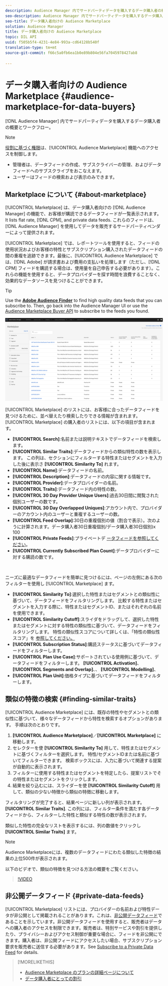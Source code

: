 ```yaml
---
description: Audience Manager 内でサードパーティデータを購入するデータ購入者の概要とワークフロー
seo-description: Audience Manager 内でサードパーティデータを購入するデータ購入者の概要とワークフロー
seo-title: データ購入者向けの Audience Marketplace
solution: Audience Manager
title: データ購入者向けの Audience Marketplace
topic: DIL API
uuid: f505b5f4-4231-4e84-993a-cd64128b540f
translation-type: tm+mt
source-git-commit: f66c5a0fb6ea1b0e89b804e56fa7045978427ab8

---
```



# データ購入者向けの Audience Marketplace {#audience-marketplace-for-data-buyers}

[!DNL Audience Manager] 内でサードパーティデータを購入するデータ購入者の概要とワークフロー。

>[!NOTE]
>[役割に基づく権限](../../../reporting/reports-dashboard.md)は、[!UICONTROL Audience Marketplace] 機能へのアクセスを制御します。
>
>* 管理者は、データフィードの作成、サブスクライバーの管理、およびデータフィードへのサブスクライブをおこなえます。
>* ユーザーはフィードの検索および表示のみできます。


## Marketplace について {#about-marketplace}

<!-- c_marketplace_about.xml -->

[!UICONTROL Marketplace] は、データ購入者向けの [!DNL Audience Manager] の機能で、お客様が購読できるデータフィードが一覧表示されます。It lists flat rate, [!DNL CPM], and private data feeds. これらのフィードは、[!DNL Audience Manager] を使用してデータを販売するサードパーティベンダーによって提供されます。

[!UICONTROL Marketplace] では、レポートツールを使用すると、フィードの使用状況およびお客様の特性とサブスクリプション購入されたデータフィードの間の重複を追跡できます。最後に、[!UICONTROL Audience Marketplace] では、[!DNL Adobe] が請求書および費用の支払いを処理します（ただし、[!DNL CPM] フィードを購読する場合は、使用量を自己申告する必要があります）。これらの機能を使用すると、データプロバイダーを探す時間を浪費することなく、効果的なデータソースを見つけることができます。

>[!TIP]
>
>Use the **[Adobe Audience Finder](https://www.adobe-audience-finder.com/)** to find high quality data feeds that you can subscribe to. Then, go back into the Audience Manager UI or use the [Audience Marketplace Buyer API](https://bank.demdex.com/portal/swagger/index.html#/Audience_Marketplace_Buyer_API) to subscribe to the feeds you found.

![buyer-marketplace-overview](assets/buyer-marketplace-overview.png)

[!UICONTROL Marketplace] のリストには、お客様に合ったデータフィードを見つけるために、並べ替えたり検索したりできる情報が含まれます。[!UICONTROL Marketplace] の購入者のリストには、以下の項目が含まれます。

* **[!UICONTROL Search]**:名前または説明テキストでデータフィードを検索します。
* **[!UICONTROL Similar Traits]**:データフィードからの類似特性の数を表示します。 この列は、セクションにフィルターする特性またはセグメントを入力した後に表示さ **[!UICONTROL Similarity To]** れます。
* **[!UICONTROL Name]**:データフィードの名前。
* **[!UICONTROL Description]**:データフィードの内容に関する情報です。
* **[!UICONTROL Provider]**:データプロバイダーの名前。
* **[!UICONTROL Traits]**:データフィード内の特性の数。
* **[!UICONTROL 30 Day Provider Unique Users]**:過去30日間に閲覧された個別ユーザーの数です。
* **[!UICONTROL 30 Day Overlapped Uniques]**:アカウント内で、プロバイダーのアカウント内のユーザーと重複するユーザーの数。
* **[!UICONTROL Feed Overlap]**:30日の重複個別の値（割合で表示）。次のように計算されます。データ購入者30日重複個別/データ購入者30日個別)x 100
* **[!UICONTROL Private Feeds]**:プライベートデ [ータフィードを参照してください](../../../features/audience-marketplace/marketplace-private-feeds.md)。
* **[!UICONTROL Currently Subscribed Plan Count]**:データプロバイダーに対する購読の数です。

 

ニーズに最適なデータフィードを簡単に見つけるには、ページの左側にある次のフィルターを使用し [!UICONTROL Marketplace] ます。

* **[!UICONTROL Similarity To]**:選択した特性またはセグメントとの類似性に基づいて、データフィードをフィルタリングします。 比較する特性またはセグメントを入力する際に、特性またはセグメントID、またはそれぞれの名前を使用できます。
* **[!UICONTROL Similarity Cutoff]**:スライダをドラッグして、選択した特性またはセグメントに対する特性の類似性に基づいて、データフィードをフィルタリングします。 特性の類似性スコアについて詳しくは、「特性の類似性スコア」を [参照してください。](../../segments/trait-recommendations.md#trait-similarity-score)
* **[!UICONTROL Subscription Status]**:購読ステータスに基づいてデータフィードをフィルターします。
* **[!UICONTROL Plan Use Case]**:サポートされている使用例に基づいて、データフィードをフィルターします。 **[!UICONTROL Activation]**、 **[!UICONTROL Segments and Overlap]**、、 **[!UICONTROL Modelling]**、
* **[!UICONTROL Plan Unit]**:価格タイプに基づいてデータフィードをフィルターします。

## 類似の特徴の検索 {#finding-similar-traits}

[!UICONTROL Audience Marketplace] には、既存の特性やセグメントとの類似性に基づいて、様々なデータフィードから特性を検索するオプションがあります。 手順は次のとおりです。

1. **[!UICONTROL Audience Marketplace]**／**[!UICONTROL Marketplace]** に移動します。
2. セレクターを使 **[!UICONTROL Similarity To]** 用して、特性またはセグメントに基づくフィルターを選択します。 特性/セグメントIDまたは名前に基づいてフィルターできます。 検索ボックスには、入力に基づいて関連する提案が自動的に表示されます。
3. フィルターに使用する特性またはセグメントを特定したら、提案リストでその特性またはセグメントをクリックします。
4. 結果を絞り込むには、スライダーを使 **[!UICONTROL Similarity Cutoff]** 用して、類似の少ない特徴から類似の特徴に移動します。

フィルタリングが完了すると、結果ページに新しい列が表示されます。 **[!UICONTROL Similar Traits]**. この列には、フィルター条件を満たす各データフィードから、フィルターした特性と類似する特性の数が表示されます。

類似した特性の完全なリストを表示するには、列の数値をクリックし **[!UICONTROL Similar Traits]** ます。

>[!NOTE]
>
> Audience Marketplaceには、複数のデータフィードにわたる類似した特徴の結果の上位500件が表示されます。

以下のビデオで、類似の特徴を見つける方法の概要をご覧ください。

>[!VIDEO](https://video.tv.adobe.com/v/29370/?captions=jpn)

## 非公開データフィード {#private-data-feeds}

[!UICONTROL Marketplace] リストには、プロバイダーの名前および特性データが非公開として掲載されることがあります。これは、[非公開データフィード](../../../features/audience-marketplace/marketplace-private-feeds.md)であることを示しています。非公開データフィードを使用すると、販売者はデータへの購入者のアクセスを制限できます。販売者は、特別サービスや割引を提供したり、プライバシーおよびアクセス制御が重要な場合に、フィードを非公開にできます。購入者は、非公開フィードにアクセスしたい場合、サブスクリプション要求を販売者に送信する必要があります。See [Subscribe to a Private Data Feed](../../../features/audience-marketplace/marketplace-data-buyers/marketplace-manage-subscriptions.md#subscript-private-data-feed) for details.

>[!MORELIKETHIS]
>
>* [Audience Marketplace のプランの詳細ページについて](../../../features/audience-marketplace/marketplace-data-buyers/marketplace-manage-subscriptions.md#marketplace-buyer-details)
>* [データ購入者にとっての割引](../../../features/audience-marketplace/marketplace-data-buyers/marketplace-manage-subscriptions.md#buyer-discount)

